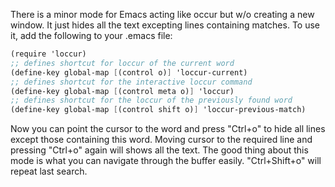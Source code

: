 There is a minor mode for Emacs acting like occur but w/o creating a new window. It just hides all the text excepting lines containing matches. To use it, add the following to your .emacs file:

```scheme
(require 'loccur)
;; defines shortcut for loccur of the current word
(define-key global-map [(control o)] 'loccur-current)
;; defines shortcut for the interactive loccur command
(define-key global-map [(control meta o)] 'loccur)
;; defines shortcut for the loccur of the previously found word
(define-key global-map [(control shift o)] 'loccur-previous-match)
```

Now you can point the cursor to the word and press "Ctrl+o" to hide all lines except those containing this word. Moving cursor to the required line and pressing "Ctrl+o" again will shows all the text. The good thing about this mode is what you can navigate through the buffer easily. "Ctrl+Shift+o" will repeat last search. 
